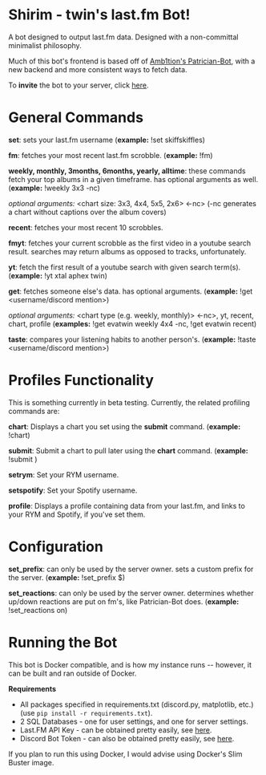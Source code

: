# Shirim - twin's last.fm Bot!

A bot designed to output last.fm data. Designed with a non-committal minimalist philosophy.

Much of this bot's frontend is based off of [Amb1tion's Patrician-Bot](https://github.com/Amb1tion/Patrician-Bot), with a new backend and more consistent ways to fetch data.

To **invite** the bot to your server, click [here](https://discordapp.com/api/oauth2/authorize?client_id=659885086707286017&permissions=0&scope=bot).

# General Commands

**set**: sets your last.fm username (__example:__ !set skiffskiffles)

**fm**: fetches your most recent last.fm scrobble. (__example:__ !fm)

**weekly, monthly, 3months, 6months, yearly, alltime**: these commands fetch your top albums in a given timeframe. has optional arguments as well. (__example:__ !weekly 3x3 -nc)

_optional arguments:_ <chart size: 3x3, 4x4, 5x5, 2x6> <-nc> (-nc generates a chart without captions over the album covers)

**recent**: fetches your most recent 10 scrobbles.

**fmyt**: fetches your current scrobble as the first video in a youtube search result. searches may return albums as opposed to tracks, unfortunately.

**yt**: fetch the first result of a youtube search with given search term(s). (__example:__ !yt xtal aphex twin)

**get**: fetches someone else's data. has optional arguments. (__example:__ !get <username/discord mention>)

_optional arguments:_ <chart type (e.g. weekly, monthly)> <chart size> <-nc>, yt, recent, chart, profile (__examples:__ !get evatwin weekly 4x4 -nc, !get evatwin recent)

**taste**: compares your listening habits to another person's. (__example:__ !taste <username/discord mention>)

# Profiles Functionality

This is something currently in beta testing. Currently, the related profiling commands are:

**chart**: Displays a chart you set using the **submit** command. (__example:__ !chart)
  
**submit**: Submit a chart to pull later using the **chart** command. (__example:__ !submit <chart link or username>)

**setrym**: Set your RYM username.

**setspotify**: Set your Spotify username.

**profile**: Displays a profile containing data from your last.fm, and links to your RYM and Spotify, if you've set them.

# Configuration

**set_prefix**: can only be used by the server owner. sets a custom prefix for the server. (__example:__ !set_prefix $)

**set_reactions**: can only be used by the server owner. determines whether up/down reactions are put on fm's, like Patrician-Bot does. (__example:__ !set_reactions on)

# Running the Bot

This bot is Docker compatible, and is how my instance runs -- however, it can be built and ran outside of Docker.

**Requirements**

* All packages specified in requirements.txt (discord.py, matplotlib, etc.) (use `pip install -r requirements.txt`).
* 2 SQL Databases - one for user settings, and one for server settings.
* Last.FM API Key - can be obtained pretty easily, see [here](https://last.fm/api).
* Discord Bot Token - can also be obtained pretty easily, see [here](https://discordapp.com/developers).

If you plan to run this using Docker, I would advise using Docker's Slim Buster image.
